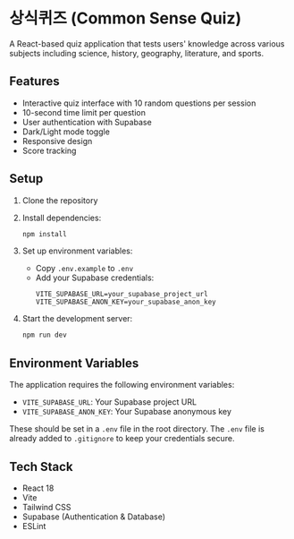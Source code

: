 # 상식퀴즈 (Common Sense Quiz)

A React-based quiz application that tests users' knowledge across various subjects including science, history, geography, literature, and sports.

## Features

- Interactive quiz interface with 10 random questions per session
- 10-second time limit per question
- User authentication with Supabase
- Dark/Light mode toggle
- Responsive design
- Score tracking

## Setup

1. Clone the repository
2. Install dependencies:
   ```bash
   npm install
   ```

3. Set up environment variables:
   - Copy `.env.example` to `.env`
   - Add your Supabase credentials:
     ```
     VITE_SUPABASE_URL=your_supabase_project_url
     VITE_SUPABASE_ANON_KEY=your_supabase_anon_key
     ```

4. Start the development server:
   ```bash
   npm run dev
   ```

## Environment Variables

The application requires the following environment variables:

- `VITE_SUPABASE_URL`: Your Supabase project URL
- `VITE_SUPABASE_ANON_KEY`: Your Supabase anonymous key

These should be set in a `.env` file in the root directory. The `.env` file is already added to `.gitignore` to keep your credentials secure.

## Tech Stack

- React 18
- Vite
- Tailwind CSS
- Supabase (Authentication & Database)
- ESLint
